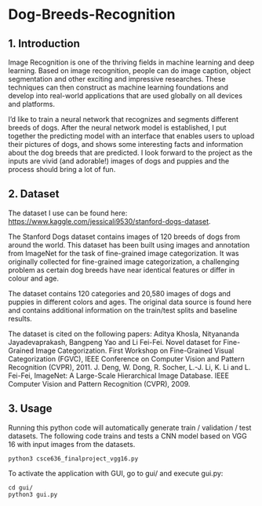 # Dog-Breeds-Recognition

## 1. Introduction
Image Recognition is one of the thriving fields in machine learning and deep learning. Based on image recognition, people can do image caption, object segmentation and other exciting and impressive researches. These techniques can then construct as machine learning foundations and develop into real-world applications that are used globally on all devices and platforms.

I’d like to train a neural network that recognizes and segments different breeds of dogs. After the neural network model is established, I put together the predicting model with an interface that enables users to upload their pictures of dogs, and shows some interesting facts and information about the dog breeds that are predicted. I look forward to the project as the inputs are vivid (and adorable!) images of dogs and puppies and the process should bring a lot of fun.

## 2. Dataset
The dataset I use can be found here: https://www.kaggle.com/jessicali9530/stanford-dogs-dataset.

The Stanford Dogs dataset contains images of 120 breeds of dogs from around the world. This dataset has been built using images and annotation from ImageNet for the task of fine-grained image categorization. It was originally collected for fine-grained image categorization, a challenging problem as certain dog breeds have near identical features or differ in colour and age.

The dataset contains 120 categories and 20,580 images of dogs and puppies in different colors and ages. The original data source is found here and contains additional information on the train/test splits and baseline results.

The dataset is cited on the following papers:
Aditya Khosla, Nityananda Jayadevaprakash, Bangpeng Yao and Li Fei-Fei. Novel dataset for Fine-Grained Image Categorization. First Workshop on Fine-Grained Visual Categorization (FGVC), IEEE Conference on Computer Vision and Pattern Recognition (CVPR), 2011.
J. Deng, W. Dong, R. Socher, L.-J. Li, K. Li and L. Fei-Fei, ImageNet: A Large-Scale Hierarchical Image Database. IEEE Computer Vision and Pattern Recognition (CVPR), 2009.

## 3. Usage
Running this python code will automatically generate train / validation / test datasets.
The following code trains and tests a CNN model based on VGG 16 with input images from the datasets.
```
python3 csce636_finalproject_vgg16.py
```

To activate the application with GUI, go to gui/ and execute gui.py:
```
cd gui/
python3 gui.py
```
